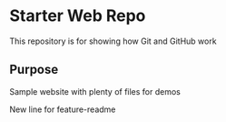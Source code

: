 # Starter Web Repo

This repository is for showing how Git and GitHub work

## Purpose

Sample website with plenty of files for demos

New line for feature-readme